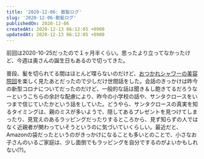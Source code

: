 ```yaml
---
title: '2020-12-06: 散髪ログ'
slug: '2020-12-06-散髪ログ'
publishedOn: 2020-12-06
createdAt: 2020-12-13 06:12:05 +0900
updatedAt: 2020-12-13 06:12:05 +0900
---
```


前回は2020-10-25だったので１ヶ月半くらい。思ったより立ってなかったけど、今週は奥さんの誕生日もあるので切ってきた。

普段、髪を切られてる間はほとんど喋らないのだけど、[おつかれシャワーの美容院回](https://www.youtube.com/watch?v=eoPX3YLP_lk&t=46s)を楽しく見たあとだったので少しだけ世間話をした。会話のきっかけは昨今の新型コロナについてだったのだけど、一般的な話は聞き＆し飽きてるだろうなーというこちらの余計な配慮により、昨今の小学校の話や、サンタクロースをいつまで信じていたかという話をしていた。どうやら、サンタクロースの真実を知るタイミングは、親のミスが多いようで、隠してあるプレゼントを見つけてしまったり、見覚えのあるラッピングだったりするところから、見ず知らずの人ではなく近親者が関わっていそうというのに気づいていくらしい。最近だと、Amazonの袋だったというのがきっかけになることも多いとのことで、小さなお子さんのいるご家庭は、少し面倒でもラッピングを自分でするのがよいかもしれない(?)。

